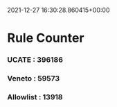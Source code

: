 2021-12-27 16:30:28.860415+00:00
# Rule Counter 
 ### UCATE : 396186

 ### Veneto : 59573

 ### Allowlist : 13918